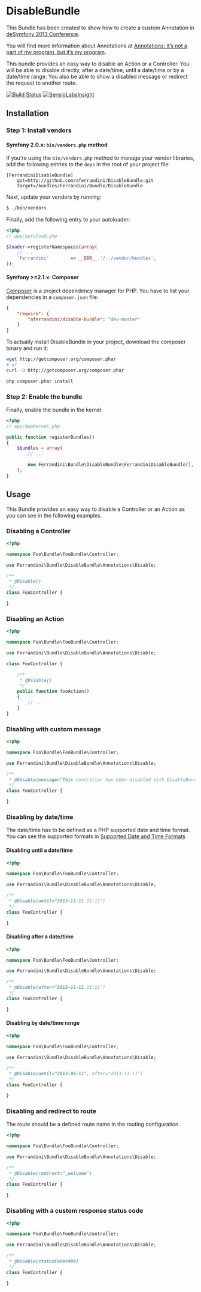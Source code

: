 DisableBundle
=============

This Bundle has been created to show how to create a custom Annotation in [deSymfony 2013 Conference](http://desymfony.com).

You will find more information about Annotations at [Annotations: it’s not a part of my program, but it’s my program](http://desymfony.com/ponencia/2013/anotaciones-en-sf2).

This bundle provides an easy way to disable an Action or a Controller.
You will be able to disable directly, after a date/time, until a date/time or by a date/time range.
You also be able to show a disabled message or redirect the request to another route.

[![Build Status](https://secure.travis-ci.org/aferrandini/DisableBundle.png)](http://travis-ci.org/aferrandini/DisableBundle)
[![SensioLabsInsight](https://insight.sensiolabs.com/projects/b3ef4a3e-71d6-4aae-a8a3-aa4d42b7b9bf/small.png)](https://insight.sensiolabs.com/projects/b3ef4a3e-71d6-4aae-a8a3-aa4d42b7b9bf)

## Installation

### Step 1: Install vendors

#### Symfony 2.0.x: `bin/vendors.php` method

If you're using the `bin/vendors.php` method to manage your vendor libraries,
add the following entries to the `deps` in the root of your project file:

```
[FerrandiniDisableBundle]
    git=http://github.com/aferrandini/DisableBundle.git
    target=/bundles/Ferrandini/Bundle/DisableBundle
```

Next, update your vendors by running:

``` bash
$ ./bin/vendors
```

Finally, add the following entry to your autoloader:

``` php
<?php
// app/autoload.php

$loader->registerNamespaces(array(
    // ...
    'Ferrandini'        => __DIR__.'/../vendor/bundles',
));
```

#### Symfony >=2.1.x: Composer

[Composer](http://packagist.org/about-composer) is a project dependency manager for PHP. You have to list
your dependencies in a `composer.json` file:

``` json
{
    "require": {
        "aferrandini/disable-bundle": "dev-master"
    }
}
```
To actually install DisableBundle in your project, download the composer binary and run it:

``` bash
wget http://getcomposer.org/composer.phar
# or
curl -O http://getcomposer.org/composer.phar

php composer.phar install
```

### Step 2: Enable the bundle

Finally, enable the bundle in the kernel:

``` php
<?php
// app/AppKernel.php

public function registerBundles()
{
    $bundles = array(
        // ...

        new Ferrandini\Bundle\DisableBundle\FerrandiniDisableBundle(),
    );
}
```

## Usage

This Bundle provides an easy way to disable a Controller or an Action as you can
see in the following examples.

### Disabling a Controller

``` php
<?php

namespace Foo\Bundle\FooBundle\Controller;

use Ferrandini\Bundle\DisableBundle\Annotations\Disable;

/**
 * @Disable()
 */
class FooController {

}
```

### Disabling an Action

``` php
<?php

namespace Foo\Bundle\FooBundle\Controller;

use Ferrandini\Bundle\DisableBundle\Annotations\Disable;

class FooController {

    /**
     * @Disable()
     */
    public function fooAction()
    {
        // ...
    }
}
```

### Disabling with custom message

``` php
<?php

namespace Foo\Bundle\FooBundle\Controller;

use Ferrandini\Bundle\DisableBundle\Annotations\Disable;

/**
 * @Disable(message="This controller has been disabled with DisableBundle")
 */
class FooController {

}
```

### Disabling by date/time

The date/time has to be defined as a PHP supported date and time format.
You can see the supported formats in [Supported Date and Time Formats](http://www.php.net/manual/en/datetime.formats.php)

#### Disabling until a date/time

``` php
<?php

namespace Foo\Bundle\FooBundle\Controller;

use Ferrandini\Bundle\DisableBundle\Annotations\Disable;

/**
 * @Disable(until="2013-11-11 11:11")
 */
class FooController {

}
```

#### Disabling after a date/time

``` php
<?php

namespace Foo\Bundle\FooBundle\Controller;

use Ferrandini\Bundle\DisableBundle\Annotations\Disable;

/**
 * @Disable(after="2013-11-11 11:11")
 */
class FooController {

}
```

#### Disabling by date/time range

``` php
<?php

namespace Foo\Bundle\FooBundle\Controller;

use Ferrandini\Bundle\DisableBundle\Annotations\Disable;

/**
 * @Disable(until="2013-06-11", after="2013-11-11")
 */
class FooController {

}
```

### Disabling and redirect to route

The route should be a defined route name in the routing configuration.

``` php
<?php

namespace Foo\Bundle\FooBundle\Controller;

use Ferrandini\Bundle\DisableBundle\Annotations\Disable;

/**
 * @Disable(redirect="_welcome")
 */
class FooController {

}
```

### Disabling with a custom response status code

``` php
<?php

namespace Foo\Bundle\FooBundle\Controller;

use Ferrandini\Bundle\DisableBundle\Annotations\Disable;

/**
 * @Disable(statusCode=404)
 */
class FooController {

}
```
